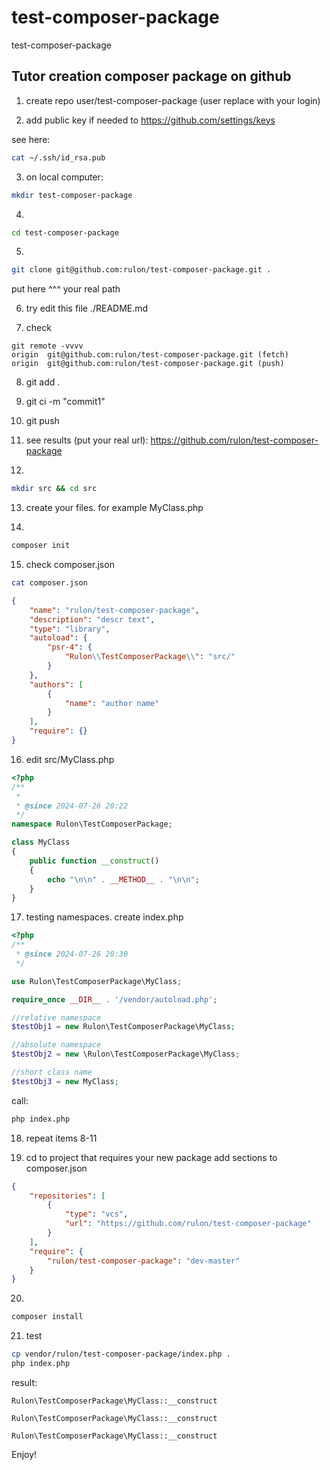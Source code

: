 # test-composer-package
test-composer-package

## Tutor creation composer package on github

1. create repo user/test-composer-package (user replace with your login)

2. add public key if needed to https://github.com/settings/keys

see here:
```bash
cat ~/.ssh/id_rsa.pub 
```
3. on local computer:
```bash
mkdir test-composer-package 
```

4. 
```bash
cd test-composer-package
```

5. 
```bash
git clone git@github.com:rulon/test-composer-package.git .
```
put here ^^^ your real path

6. try edit this file ./README.md

7. check
```
git remote -vvvv
origin  git@github.com:rulon/test-composer-package.git (fetch)
origin  git@github.com:rulon/test-composer-package.git (push)
```
8. git add .

9. git ci -m "commit1"

10. git push

11. see results (put your real url): https://github.com/rulon/test-composer-package

12. 
```bash
mkdir src && cd src
```

13. create your files. for example MyClass.php

14. 
```bash
composer init
```

15. check composer.json 
```bash
cat composer.json 
```
```json
{
    "name": "rulon/test-composer-package",
    "description": "descr text",
    "type": "library",
    "autoload": {
        "psr-4": {
            "Rulon\\TestComposerPackage\\": "src/"
        }
    },
    "authors": [
        {
            "name": "author name"
        }
    ],
    "require": {}
}

```

16. edit src/MyClass.php
```php
<?php
/**
 *
 * @since 2024-07-26 20:22
 */
namespace Rulon\TestComposerPackage;

class MyClass
{
    public function __construct()
    {
        echo "\n\n" . __METHOD__ . "\n\n";
    }
}
```
17. testing namespaces. create index.php
```php
<?php
/**
 * @since 2024-07-26 20:30
 */

use Rulon\TestComposerPackage\MyClass;

require_once __DIR__ . '/vendor/autoload.php';

//relative namespace
$testObj1 = new Rulon\TestComposerPackage\MyClass;

//absolute namespace
$testObj2 = new \Rulon\TestComposerPackage\MyClass;

//short class name
$testObj3 = new MyClass;

```
call:
```bash
php index.php
```
18. repeat items 8-11

19. cd to project that requires your new package
add sections to composer.json

```json
{
    "repositories": [
        {
            "type": "vcs",
            "url": "https://github.com/rulon/test-composer-package"
        }
    ],
    "require": {
        "rulon/test-composer-package": "dev-master"
    }
}
```

20. 
```bash
composer install
```

21. test
```bash
cp vendor/rulon/test-composer-package/index.php .
php index.php
```
result:
```
Rulon\TestComposerPackage\MyClass::__construct

Rulon\TestComposerPackage\MyClass::__construct

Rulon\TestComposerPackage\MyClass::__construct

```

Enjoy!

<!-- 

git add . && git ci --amend --no-edit && git push -f

-->
